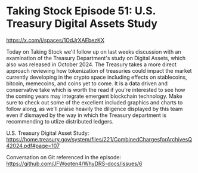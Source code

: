 # Taking Stock Episode 51: U.S. Treasury Digital Assets Study

https://x.com/i/spaces/1OdJrXAEbezKX

Today on Taking Stock we'll follow up on last weeks discussion with an examination of the Treasury Department's study on Digital Assets, which also was released in October 2024. The Treasury takes a more direct approach reviewing how tokenization of treasuries could impact the market currently developing in the crypto space including effects on stablecoins, bitcoin, memecoins, and coins yet to come. It is a data driven and conservative take which is worth the read if you're interested to see how the coming years may integrate emergent blockchain technology. Make sure to check out some of the excellent included graphics and charts to follow along, as we'll praise heavily the diligence displayed by this team even if dismayed by the way in which the Treasury department is recommending to utlize distributed ledgers.

U.S. Treasury Digital Asset Study: https://home.treasury.gov/system/files/221/CombinedChargesforArchivesQ42024.pdf#page=107

Conversation on Git referenced in the episode: https://github.com/JFWooten4/WhyDRS-docs/issues/6
